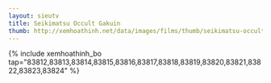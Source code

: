 ```yaml
---
layout: sieutv
title: Seikimatsu Occult Gakuin
thumb: http://xemhoathinh.net/data/images/films/thumb/seikimatsu-occult-gakuin-seikimatsu-occult-gakuin-2012.jpg
---
```

{% include xemhoathinh_bo tap="83812,83813,83814,83815,83816,83817,83818,83819,83820,83821,83822,83823,83824" %} 
